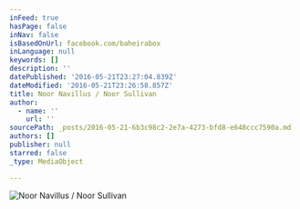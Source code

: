 ```yaml
---
inFeed: true
hasPage: false
inNav: false
isBasedOnUrl: facebook.com/baheirabox
inLanguage: null
keywords: []
description: ''
datePublished: '2016-05-21T23:27:04.839Z'
dateModified: '2016-05-21T23:26:58.857Z'
title: Noor Navillus / Noor Sullivan
author:
  - name: ''
    url: ''
sourcePath: _posts/2016-05-21-6b3c98c2-2e7a-4273-bfd8-e648ccc7590a.md
authors: []
publisher: null
starred: false
_type: MediaObject

---
```

![Noor Navillus / Noor Sullivan](https://s3-us-west-2.amazonaws.com/the-grid-img/p/e2c5ca74c8e593ff2bf1067165915ad306864edf.jpg)